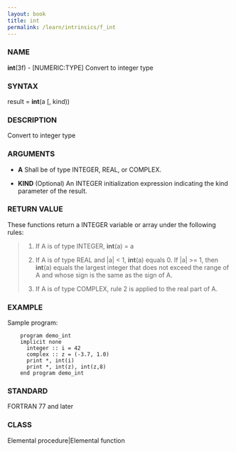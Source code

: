 ```yaml
---
layout: book
title: int
permalink: /learn/intrinsics/f_int
---
```

### NAME

**int**(3f) - \[NUMERIC:TYPE\] Convert to integer type

### SYNTAX

result = **int**(a \[, kind))

### DESCRIPTION

Convert to integer type

### ARGUMENTS

  - **A**
    Shall be of type INTEGER, REAL, or COMPLEX.

  - **KIND**
    (Optional) An INTEGER initialization expression indicating the kind
    parameter of the result.

### RETURN VALUE

These functions return a INTEGER variable or array under the following
rules:

> 1.  If A is of type INTEGER, **int**(a) = a
>
> 2.  If A is of type REAL and |a| \< 1, **int**(a) equals 0. If |a| \>=
>     1, then **int**(a) equals the largest integer that does not exceed
>     the range of A and whose sign is the same as the sign of A.
>
> 3.  If A is of type COMPLEX, rule 2 is applied to the real part of A.

### EXAMPLE

Sample program:

```
    program demo_int
    implicit none
      integer :: i = 42
      complex :: z = (-3.7, 1.0)
      print *, int(i)
      print *, int(z), int(z,8)
    end program demo_int
```

### STANDARD

FORTRAN 77 and later

### CLASS

Elemental procedure|Elemental function
